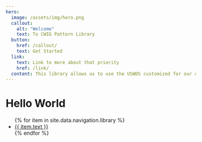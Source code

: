 ```yaml
---
hero:
  image: /assets/img/hero.png
  callout:
    alt: "Welcome"
    text: To CWIG Pattern Library
  button:
    href: /callout/
    text: Get Started
  link:
    text: Link to more about that priority
    href: /link/
  content: This library allows us to use the USWDS customized for our clients.
---
```

# Hello World


<ul>
   {% for item in site.data.navigation.library %}
      <li><a href="{{ item.href }}">{{ item.text }}</a></li>
   {% endfor %}
</ul>